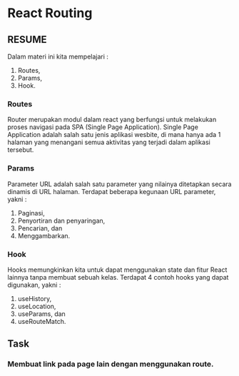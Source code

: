 # React Routing
## RESUME
Dalam materi ini kita mempelajari :
 1. Routes,
 2. Params,
 3. Hook.

 ### Routes
 Router merupakan modul dalam react yang berfungsi untuk melakukan proses navigasi pada SPA (Single Page Application).
 Single Page Application adalah salah satu jenis aplikasi wesbite, di mana hanya ada 1 halaman yang menangani semua aktivitas yang terjadi dalam aplikasi tersebut.

### Params
Parameter URL adalah salah satu parameter yang nilainya ditetapkan secara dinamis di URL halaman. Terdapat beberapa kegunaan URL parameter, yakni : 
1. Paginasi,
2. Penyortiran dan penyaringan,
3. Pencarian, dan
4. Menggambarkan.


### Hook
 Hooks memungkinkan kita untuk dapat menggunakan state dan fitur React lainnya tanpa membuat sebuah kelas. Terdapat 4 contoh hooks yang dapat digunakan, yakni :
 1. useHistory,
 2. useLocation,
 3. useParams, dan
 4. useRouteMatch.

## Task
### Membuat link pada page lain dengan menggunakan route.